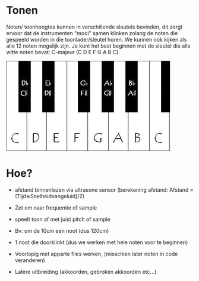 # Tonen

Noten/ toonhoogtes kunnen in verschillende sleutels bevinden, dit zorgt ervoor dat de instrumenten "mooi" samen klinken zolang
de noten die gespeeld worden in die toonlader/sleutel horen. We kunnen ook kijken als alle 12 noten mogelijk zijn. Je kunt het best beginnen met de sleutel die alle witte noten bevat: C-majeur (C D E F G A B C). 

![volledige 12 noten](fotos/image.png)

# Hoe?

- afstand binnenlezen via ultrasone sensor (berekening afstand: Afstand = (Tijd∗Snelheidvangeluid)/2)
- Zet om naar frequentie of sample 
- speelt toon af met juist pitch of sample


- Bv: om de 10cm een noot (dus 120cm)
- 1 noot die doorklinkt (dus we werken met hele noten voor te beginnen)
- Voorlopig met apparte files werken, (misschien later noten in code veranderen)

- Latere uitbreiding (akkoorden, gebroken akkoorden etc...)